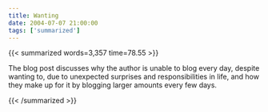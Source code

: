 ```yaml
---
title: Wanting
date: 2004-07-07 21:00:00
tags: ['summarized']
---
```


{{< summarized words=3,357 time=78.55 >}}

The blog post discusses why the author is unable to blog every day, despite wanting to, due to unexpected surprises and responsibilities in life, and how they make up for it by blogging larger amounts every few days.

{{< /summarized >}}